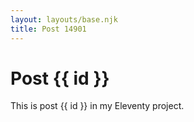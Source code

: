 ```yaml
---
layout: layouts/base.njk
title: Post 14901
---
```


# Post {{ id }}

This is post {{ id }} in my Eleventy project.
